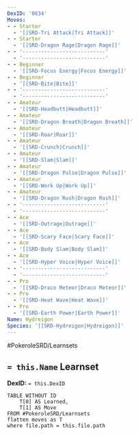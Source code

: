 ```yaml
---
DexID: '0634'
Moves:
- - Starter
  - '[[SRD-Tri Attack|Tri Attack]]'
- - Starter
  - '[[SRD-Dragon Rage|Dragon Rage]]'
- - '---------------------------'
  - '---------------------------'
- - Beginner
  - '[[SRD-Focus Energy|Focus Energy]]'
- - Beginner
  - '[[SRD-Bite|Bite]]'
- - '---------------------------'
  - '---------------------------'
- - Amateur
  - '[[SRD-Headbutt|Headbutt]]'
- - Amateur
  - '[[SRD-Dragon Breath|Dragon Breath]]'
- - Amateur
  - '[[SRD-Roar|Roar]]'
- - Amateur
  - '[[SRD-Crunch|Crunch]]'
- - Amateur
  - '[[SRD-Slam|Slam]]'
- - Amateur
  - '[[SRD-Dragon Pulse|Dragon Pulse]]'
- - Amateur
  - '[[SRD-Work Up|Work Up]]'
- - Amateur
  - '[[SRD-Dragon Rush|Dragon Rush]]'
- - '---------------------------'
  - '---------------------------'
- - Ace
  - '[[SRD-Outrage|Outrage]]'
- - Ace
  - '[[SRD-Scary Face|Scary Face]]'
- - Ace
  - '[[SRD-Body Slam|Body Slam]]'
- - Ace
  - '[[SRD-Hyper Voice|Hyper Voice]]'
- - '---------------------------'
  - '---------------------------'
- - Pro
  - '[[SRD-Draco Meteor|Draco Meteor]]'
- - Pro
  - '[[SRD-Heat Wave|Heat Wave]]'
- - Pro
  - '[[SRD-Earth Power|Earth Power]]'
Name: Hydreigon
Species: '[[SRD-Hydreigon|Hydreigon]]'
---
```


#PokeroleSRD/Learnsets

## `= this.Name` Learnset

**DexID:** `= this.DexID`

```dataview
TABLE WITHOUT ID
    T[0] AS Learned,
    T[1] AS Move
FROM #PokeroleSRD/Learnsets
flatten moves as T
where file.path = this.file.path
```
